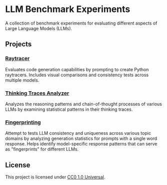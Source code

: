 # LLM Benchmark Experiments

A collection of benchmark experiments for evaluating different aspects of Large Language Models (LLMs).

## Projects

### [Raytracer](raytracer/Readme.md)
Evaluates code generation capabilities by prompting to create Python raytracers. Includes visual comparisons and consistency tests across multiple models.

### [Thinking Traces Analyzer](thinkingtraces/README.md)
Analyzes the reasoning patterns and chain-of-thought processes of various LLMs by examining statistical patterns in their thinking traces.

### [Fingerprinting](fingerprinting/README.md)
Attempt to tests LLM consistency and uniqueness across various topic domains by analyzing generation statistics for prompts with a single word response. Helps identify model-specific response patterns that can serve as "fingerprints" for different LLMs.

## License

This project is licensed under [CC0 1.0 Universal](LICENSE).
